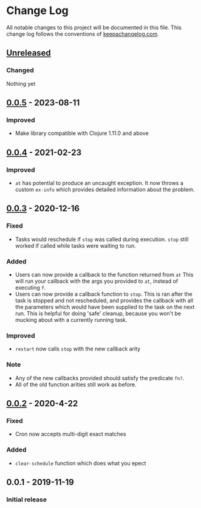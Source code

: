 # Change Log
All notable changes to this project will be documented in this file. This change log follows the conventions of [keepachangelog.com](http://keepachangelog.com/).

## [Unreleased]
### Changed
Nothing yet

## [0.0.5] - 2023-08-11
### Improved
- Make library compatible with Clojure 1.11.0 and above

## [0.0.4] - 2021-02-23
### Improved
- `at` has potential to produce an uncaught exception.
   It now throws a custom `ex-info` which provides detailed information about the problem.

## [0.0.3] - 2020-12-16
### Fixed
- Tasks would reschedule if `stop` was called during execution.
  `stop` still worked if called while tasks were waiting to run.

### Added
- Users can now provide a callback to the function returned from `at`
  This will run your callback with the args you provided to `at`, instead of executing `f`.
- Users can now provide a callback function to `stop`.
  This is ran after the task is stopped and not rescheduled, and provides the callback
  with all the parameters which would have been supplied to the task on the next
  run.  This is helpful for doing 'safe' cleanup, because you won't be mucking
  about with a currently running task.

### Improved
- `restart` now calls `stop` with the new callback arity

### Note
- Any of the new callbacks provided should satisfy the predicate `fn?`.
- All of the old function arities still work as before.


## [0.0.2] - 2020-4-22
### Fixed
- Cron now accepts multi-digit exact matches

### Added
- `clear-schedule` function which does what you epect


## 0.0.1 - 2019-11-19
### Initial release

[Unreleased]: https://github.com/crinklywrappr/gooff/compare/v0.0.5...HEAD
[0.0.5]: https://github.com/crinklywrappr/gooff/compare/v0.0.4...v0.0.5
[0.0.4]: https://github.com/crinklywrappr/gooff/compare/v0.0.3...v0.0.4
[0.0.3]: https://github.com/crinklywrappr/gooff/compare/v0.0.2...v0.0.3
[0.0.2]: https://github.com/crinklywrappr/gooff/compare/v0.0.1...v0.0.2

